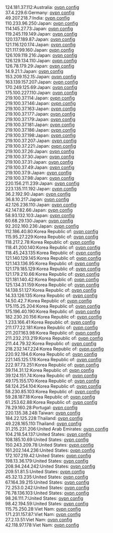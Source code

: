 124.181.37.112:Australia: [ovpn config](vpn/124_181_37_112.ovpn)  
37.4.229.6:Germany: [ovpn config](vpn/37_4_229_6.ovpn)  
49.207.218.7:India: [ovpn config](vpn/49_207_218_7.ovpn)  
110.233.96.250:Japan: [ovpn config](vpn/110_233_96_250.ovpn)  
114.145.27.73:Japan: [ovpn config](vpn/114_145_27_73.ovpn)  
119.245.119.149:Japan: [ovpn config](vpn/119_245_119_149.ovpn)  
120.137.189.87:Japan: [ovpn config](vpn/120_137_189_87.ovpn)  
121.116.120.174:Japan: [ovpn config](vpn/121_116_120_174.ovpn)  
121.117.99.160:Japan: [ovpn config](vpn/121_117_99_160.ovpn)  
126.109.119.216:Japan: [ovpn config](vpn/126_109_119_216.ovpn)  
126.129.134.110:Japan: [ovpn config](vpn/126_129_134_110.ovpn)  
126.78.179.29:Japan: [ovpn config](vpn/126_78_179_29.ovpn)  
14.9.21.1:Japan: [ovpn config](vpn/14_9_21_1.ovpn)  
153.209.152.15:Japan: [ovpn config](vpn/153_209_152_15.ovpn)  
163.139.157.207:Japan: [ovpn config](vpn/163_139_157_207.ovpn)  
170.249.125.69:Japan: [ovpn config](vpn/170_249_125_69.ovpn)  
175.100.227.110:Japan: [ovpn config](vpn/175_100_227_110.ovpn)  
219.100.37.114:Japan: [ovpn config](vpn/219_100_37_114.ovpn)  
219.100.37.146:Japan: [ovpn config](vpn/219_100_37_146.ovpn)  
219.100.37.163:Japan: [ovpn config](vpn/219_100_37_163.ovpn)  
219.100.37.177:Japan: [ovpn config](vpn/219_100_37_177.ovpn)  
219.100.37.179:Japan: [ovpn config](vpn/219_100_37_179.ovpn)  
219.100.37.181:Japan: [ovpn config](vpn/219_100_37_181.ovpn)  
219.100.37.186:Japan: [ovpn config](vpn/219_100_37_186.ovpn)  
219.100.37.198:Japan: [ovpn config](vpn/219_100_37_198.ovpn)  
219.100.37.207:Japan: [ovpn config](vpn/219_100_37_207.ovpn)  
219.100.37.221:Japan: [ovpn config](vpn/219_100_37_221.ovpn)  
219.100.37.26:Japan: [ovpn config](vpn/219_100_37_26.ovpn)  
219.100.37.30:Japan: [ovpn config](vpn/219_100_37_30.ovpn)  
219.100.37.31:Japan: [ovpn config](vpn/219_100_37_31.ovpn)  
219.100.37.49:Japan: [ovpn config](vpn/219_100_37_49.ovpn)  
219.100.37.9:Japan: [ovpn config](vpn/219_100_37_9.ovpn)  
219.100.37.98:Japan: [ovpn config](vpn/219_100_37_98.ovpn)  
220.156.211.239:Japan: [ovpn config](vpn/220_156_211_239.ovpn)  
223.135.111.192:Japan: [ovpn config](vpn/223_135_111_192.ovpn)  
36.2.192.90:Japan: [ovpn config](vpn/36_2_192_90.ovpn)  
36.8.10.217:Japan: [ovpn config](vpn/36_8_10_217.ovpn)  
42.126.236.110:Japan: [ovpn config](vpn/42_126_236_110.ovpn)  
42.147.82.66:Japan: [ovpn config](vpn/42_147_82_66.ovpn)  
58.93.132.103:Japan: [ovpn config](vpn/58_93_132_103.ovpn)  
60.68.29.130:Japan: [ovpn config](vpn/60_68_29_130.ovpn)  
92.202.160.236:Japan: [ovpn config](vpn/92_202_160_236.ovpn)  
112.186.40.80:Korea Republic of: [ovpn config](vpn/112_186_40_80.ovpn)  
115.95.27.229:Korea Republic of: [ovpn config](vpn/115_95_27_229.ovpn)  
118.217.2.78:Korea Republic of: [ovpn config](vpn/118_217_2_78.ovpn)  
118.41.200.140:Korea Republic of: [ovpn config](vpn/118_41_200_140.ovpn)  
118.45.243.135:Korea Republic of: [ovpn config](vpn/118_45_243_135.ovpn)  
121.140.129.145:Korea Republic of: [ovpn config](vpn/121_140_129_145.ovpn)  
121.143.136.95:Korea Republic of: [ovpn config](vpn/121_143_136_95.ovpn)  
121.179.185.129:Korea Republic of: [ovpn config](vpn/121_179_185_129.ovpn)  
121.179.210.66:Korea Republic of: [ovpn config](vpn/121_179_210_66.ovpn)  
121.181.140.42:Korea Republic of: [ovpn config](vpn/121_181_140_42.ovpn)  
125.134.31.159:Korea Republic of: [ovpn config](vpn/125_134_31_159.ovpn)  
14.138.51.127:Korea Republic of: [ovpn config](vpn/14_138_51_127.ovpn)  
14.33.126.135:Korea Republic of: [ovpn config](vpn/14_33_126_135.ovpn)  
14.50.42.7:Korea Republic of: [ovpn config](vpn/14_50_42_7.ovpn)  
175.115.25.204:Korea Republic of: [ovpn config](vpn/175_115_25_204.ovpn)  
175.196.40.190:Korea Republic of: [ovpn config](vpn/175_196_40_190.ovpn)  
182.230.20.156:Korea Republic of: [ovpn config](vpn/182_230_20_156.ovpn)  
1.233.166.41:Korea Republic of: [ovpn config](vpn/1_233_166_41.ovpn)  
211.177.22.181:Korea Republic of: [ovpn config](vpn/211_177_22_181.ovpn)  
211.207.163.98:Korea Republic of: [ovpn config](vpn/211_207_163_98.ovpn)  
211.232.213.219:Korea Republic of: [ovpn config](vpn/211_232_213_219.ovpn)  
211.44.79.32:Korea Republic of: [ovpn config](vpn/211_44_79_32.ovpn)  
218.232.147.224:Korea Republic of: [ovpn config](vpn/218_232_147_224.ovpn)  
220.92.194.6:Korea Republic of: [ovpn config](vpn/220_92_194_6.ovpn)  
221.145.125.178:Korea Republic of: [ovpn config](vpn/221_145_125_178.ovpn)  
222.97.73.251:Korea Republic of: [ovpn config](vpn/222_97_73_251.ovpn)  
39.114.31.12:Korea Republic of: [ovpn config](vpn/39_114_31_12.ovpn)  
39.124.151.74:Korea Republic of: [ovpn config](vpn/39_124_151_74.ovpn)  
49.175.155.170:Korea Republic of: [ovpn config](vpn/49_175_155_170.ovpn)  
58.124.254.104:Korea Republic of: [ovpn config](vpn/58_124_254_104.ovpn)  
58.230.85.103:Korea Republic of: [ovpn config](vpn/58_230_85_103.ovpn)  
59.28.187.18:Korea Republic of: [ovpn config](vpn/59_28_187_18.ovpn)  
61.253.62.88:Korea Republic of: [ovpn config](vpn/61_253_62_88.ovpn)  
78.29.160.28:Portugal: [ovpn config](vpn/78_29_160_28.ovpn)  
220.135.38.248:Taiwan: [ovpn config](vpn/220_135_38_248.ovpn)  
184.22.125.228:Thailand: [ovpn config](vpn/184_22_125_228.ovpn)  
49.228.165.110:Thailand: [ovpn config](vpn/49_228_165_110.ovpn)  
31.215.231.206:United Arab Emirates: [ovpn config](vpn/31_215_231_206.ovpn)  
104.218.54.137:United States: [ovpn config](vpn/104_218_54_137.ovpn)  
108.185.10.69:United States: [ovpn config](vpn/108_185_10_69.ovpn)  
150.243.209.78:United States: [ovpn config](vpn/150_243_209_78.ovpn)  
161.202.144.236:United States: [ovpn config](vpn/161_202_144_236.ovpn)  
172.107.219.42:United States: [ovpn config](vpn/172_107_219_42.ovpn)  
198.13.36.179:United States: [ovpn config](vpn/198_13_36_179.ovpn)  
208.94.244.242:United States: [ovpn config](vpn/208_94_244_242.ovpn)  
209.51.81.5:United States: [ovpn config](vpn/209_51_81_5.ovpn)  
45.32.13.235:United States: [ovpn config](vpn/45_32_13_235.ovpn)  
67.164.39.215:United States: [ovpn config](vpn/67_164_39_215.ovpn)  
72.253.0.242:United States: [ovpn config](vpn/72_253_0_242.ovpn)  
76.78.136.103:United States: [ovpn config](vpn/76_78_136_103.ovpn)  
98.26.111.7:United States: [ovpn config](vpn/98_26_111_7.ovpn)  
98.42.194.59:United States: [ovpn config](vpn/98_42_194_59.ovpn)  
115.75.250.28:Viet Nam: [ovpn config](vpn/115_75_250_28.ovpn)  
171.231.157.87:Viet Nam: [ovpn config](vpn/171_231_157_87.ovpn)  
27.2.13.51:Viet Nam: [ovpn config](vpn/27_2_13_51.ovpn)  
42.118.97.178:Viet Nam: [ovpn config](vpn/42_118_97_178.ovpn)  
